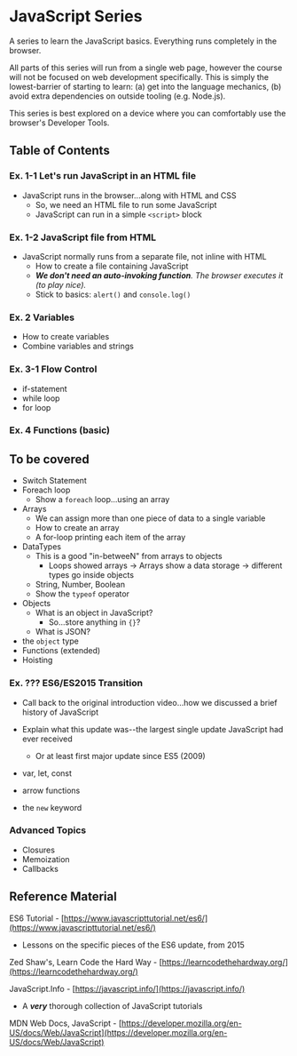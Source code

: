 # JavaScript Series

A series to learn the JavaScript basics. Everything runs completely in the browser.

All parts of this series will run from a single web page, however the course will not be focused on web development specifically. This is simply the lowest-barrier of starting to learn: (a) get into the language mechanics, (b) avoid extra dependencies on outside tooling (e.g. Node.js).

This series is best explored on a device where you can comfortably use the browser's Developer Tools.


## Table of Contents

### Ex. 1-1 Let's run JavaScript in an HTML file

- JavaScript runs in the browser...along with HTML and CSS
    - So, we need an HTML file to run some JavaScript
    - JavaScript can run in a simple `<script>` block

### Ex. 1-2 JavaScript file from HTML

- JavaScript normally runs from a separate file, not inline with HTML
    - How to create a file containing JavaScript
    - _**We don't need an auto-invoking function**. The browser executes it (to play nice)._
    - Stick to basics: `alert()` and `console.log()`


### Ex. 2 Variables

- How to create variables
- Combine variables and strings

### Ex. 3-1 Flow Control

- if-statement
- while loop
- for loop

### Ex. 4 Functions (basic)


## To be covered

- Switch Statement
- Foreach loop
    - Show a `foreach` loop...using an array
- Arrays
    - We can assign more than one piece of data to a single variable
    - How to create an array
    - A for-loop printing each item of the array
- DataTypes
    - This is a good "in-betweeN" from arrays to objects
        - Loops showed arrays -> Arrays show a data storage -> different types go inside objects
    - String, Number, Boolean
    - Show the `typeof` operator
- Objects
    - What is an object in JavaScript?
        - So...store anything in `{}`?
    - What is JSON?
- the `object` type
- Functions (extended)
- Hoisting




### Ex. ??? ES6/ES2015 Transition

- Call back to the original introduction video...how we discussed a brief history of JavaScript
- Explain what this update was--the largest single update JavaScript had ever received
    - Or at least first major update since ES5 (2009)

- var, let, const
- arrow functions
- the `new` keyword


### Advanced Topics

- Closures
- Memoization
- Callbacks


## Reference Material

ES6 Tutorial - [https://www.javascripttutorial.net/es6/](https://www.javascripttutorial.net/es6/)

- Lessons on the specific pieces of the ES6 update, from 2015

Zed Shaw's, Learn Code the Hard Way - [https://learncodethehardway.org/](https://learncodethehardway.org/)

JavaScript.Info - [https://javascript.info/](https://javascript.info/)

- A _**very**_ thorough collection of JavaScript tutorials

MDN Web Docs, JavaScript - [https://developer.mozilla.org/en-US/docs/Web/JavaScript](https://developer.mozilla.org/en-US/docs/Web/JavaScript)